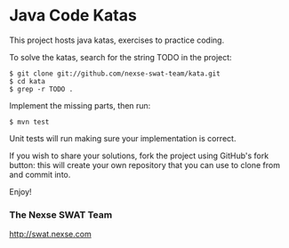 Java Code Katas
=========

This project hosts java katas, exercises to practice coding.

To solve the katas, search for the string TODO in the project:

    $ git clone git://github.com/nexse-swat-team/kata.git
    $ cd kata
    $ grep -r TODO .

Implement the missing parts, then run:

    $ mvn test

Unit tests will run making sure your implementation is correct.

If you wish to share your solutions, fork the project using GitHub's
fork button: this will create your own repository that you can use to
clone from and commit into.

Enjoy!

### The Nexse SWAT Team
http://swat.nexse.com


